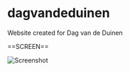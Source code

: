 dagvandeduinen
==============

Website created for Dag van de Duinen

==SCREEN==

![Screenshot](https://raw.github.com/sierag/dagvandeduinen/master/img/dvdd.png)
